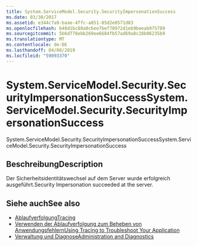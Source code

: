 ```yaml
---
title: System.ServiceModel.Security.SecurityImpersonationSuccess
ms.date: 03/30/2017
ms.assetid: e344c7a9-baae-4ffc-a851-85d2e8571d83
ms.openlocfilehash: b48d1bc88a0c6ee7bef78972d1eb9beeab975789
ms.sourcegitcommit: 5b6d778ebb269ee6684fb57ad69a8c28b06235b9
ms.translationtype: MT
ms.contentlocale: de-DE
ms.lasthandoff: 04/08/2019
ms.locfileid: "59093370"
---
```

# <a name="systemservicemodelsecuritysecurityimpersonationsuccess"></a><span data-ttu-id="f910b-102">System.ServiceModel.Security.SecurityImpersonationSuccess</span><span class="sxs-lookup"><span data-stu-id="f910b-102">System.ServiceModel.Security.SecurityImpersonationSuccess</span></span>
<span data-ttu-id="f910b-103">System.ServiceModel.Security.SecurityImpersonationSuccess</span><span class="sxs-lookup"><span data-stu-id="f910b-103">System.ServiceModel.Security.SecurityImpersonationSuccess</span></span>  
  
## <a name="description"></a><span data-ttu-id="f910b-104">Beschreibung</span><span class="sxs-lookup"><span data-stu-id="f910b-104">Description</span></span>  
 <span data-ttu-id="f910b-105">Der Sicherheitsidentitätswechsel auf dem Server wurde erfolgreich ausgeführt.</span><span class="sxs-lookup"><span data-stu-id="f910b-105">Security Impersonation succeeded at the server.</span></span>  
  
## <a name="see-also"></a><span data-ttu-id="f910b-106">Siehe auch</span><span class="sxs-lookup"><span data-stu-id="f910b-106">See also</span></span>

- [<span data-ttu-id="f910b-107">Ablaufverfolgung</span><span class="sxs-lookup"><span data-stu-id="f910b-107">Tracing</span></span>](../../../../../docs/framework/wcf/diagnostics/tracing/index.md)
- [<span data-ttu-id="f910b-108">Verwenden der Ablaufverfolgung zum Beheben von Anwendungsfehlern</span><span class="sxs-lookup"><span data-stu-id="f910b-108">Using Tracing to Troubleshoot Your Application</span></span>](../../../../../docs/framework/wcf/diagnostics/tracing/using-tracing-to-troubleshoot-your-application.md)
- [<span data-ttu-id="f910b-109">Verwaltung und Diagnose</span><span class="sxs-lookup"><span data-stu-id="f910b-109">Administration and Diagnostics</span></span>](../../../../../docs/framework/wcf/diagnostics/index.md)
